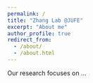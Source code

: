 ```yaml
---
permalink: /
title: "Zhang Lab @JUFE"
excerpt: "About me"
author_profile: true
redirect_from: 
  - /about/
  - /about.html
---
```


Our research focuses on ...
